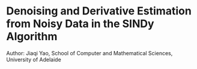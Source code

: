 # Denoising and Derivative Estimation from Noisy Data in the SINDy Algorithm

Author: Jiaqi Yao, School of Computer and Mathematical Sciences, University of Adelaide
